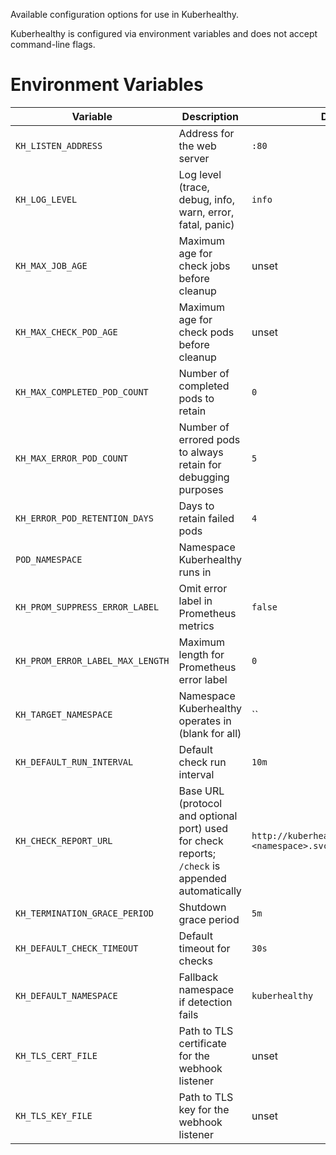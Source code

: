 Available configuration options for use in Kuberhealthy.

Kuberhealthy is configured via environment variables and does not accept command-line flags.

# Environment Variables

| Variable | Description | Default |
| -------- | ----------- | ------- |
| `KH_LISTEN_ADDRESS` | Address for the web server | `:80` |
| `KH_LOG_LEVEL` | Log level (trace, debug, info, warn, error, fatal, panic) | `info` |
| `KH_MAX_JOB_AGE` | Maximum age for check jobs before cleanup | unset |
| `KH_MAX_CHECK_POD_AGE` | Maximum age for check pods before cleanup | unset |
| `KH_MAX_COMPLETED_POD_COUNT` | Number of completed pods to retain | `0` |
| `KH_MAX_ERROR_POD_COUNT` | Number of errored pods to always retain for debugging purposes | `5` |
| `KH_ERROR_POD_RETENTION_DAYS` | Days to retain failed pods | `4` |
| `POD_NAMESPACE` | Namespace Kuberhealthy runs in | <pod namespace> |
| `KH_PROM_SUPPRESS_ERROR_LABEL` | Omit error label in Prometheus metrics | `false` |
| `KH_PROM_ERROR_LABEL_MAX_LENGTH` | Maximum length for Prometheus error label | `0` |
| `KH_TARGET_NAMESPACE` | Namespace Kuberhealthy operates in (blank for all) | `` |
| `KH_DEFAULT_RUN_INTERVAL` | Default check run interval | `10m` |
| `KH_CHECK_REPORT_URL` | Base URL (protocol and optional port) used for check reports; `/check` is appended automatically | `http://kuberhealthy.<namespace>.svc.cluster.local:8080` |
| `KH_TERMINATION_GRACE_PERIOD` | Shutdown grace period | `5m` |
| `KH_DEFAULT_CHECK_TIMEOUT` | Default timeout for checks | `30s` |
| `KH_DEFAULT_NAMESPACE` | Fallback namespace if detection fails | `kuberhealthy` |
| `KH_TLS_CERT_FILE` | Path to TLS certificate for the webhook listener | unset |
| `KH_TLS_KEY_FILE` | Path to TLS key for the webhook listener | unset |
